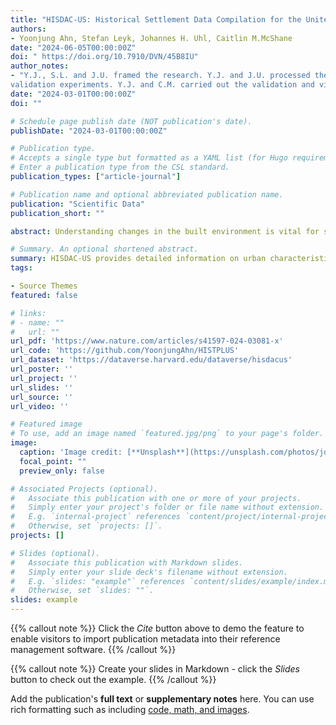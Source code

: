 ```yaml
---
title: "HISDAC-US: Historical Settlement Data Compilation for the United States"
authors:
- Yoonjung Ahn, Stefan Leyk, Johannes H. Uhl, Caitlin M.McShane
date: "2024-06-05T00:00:00Z"
doi: " https://doi.org/10.7910/DVN/45B8IU"
author_notes:
- "Y.J., S.L. and J.U. framed the research. Y.J. and J.U. processed the data. Y.J., J.U., S.L. and C.M. designed the
validation experiments. Y.J. and C.M. carried out the validation and visualized the results."
date: "2024-03-01T00:00:00Z"
doi: ""

# Schedule page publish date (NOT publication's date).
publishDate: "2024-03-01T00:00:00Z"

# Publication type.
# Accepts a single type but formatted as a YAML list (for Hugo requirements).
# Enter a publication type from the CSL standard.
publication_types: ["article-journal"]

# Publication name and optional abbreviated publication name.
publication: "Scientific Data"
publication_short: ""

abstract: Understanding changes in the built environment is vital for sustainable urban development and disaster preparedness. Recent years have seen the emergence of a variety of global, continent-level, and nation-wide datasets related to the current state and the evolution of the built environment, human settlements or building stocks.&nbsp;However, such datasets may&nbsp;face limitations like incomplete coverage, sparse building information, coarse resolution, and limited timeframes. This study addresses these challenges by integrating three spatial datasets to create an extensive, attribute-rich sequence of settlement layers spanning 200 years for the contiguous U.S. This integration process involves complex data processing, merging property-level real estate, parcel, and remote sensing-based building footprint data, and creating gridded multi-temporal settlement layers. This effort unveils the latest edition (Version 2)&nbsp;of the Historical Settlement Data Compilation for the U.S. (HISDAC-US), which includes the latest land use and structural information as of the year 2021. It enables detailed research on urban form and structure, helps assess and map the built environment’s risk to natural hazards, assists in population modeling, supports land use analysis, and aids health studies.

# Summary. An optional shortened abstract.
summary: HISDAC-US provides detailed information on urban characteristics spanning 200 years (from 1810 to 2020). This includes data described in six different raster layers and six categories of land use (commercial, governmental, vacant, residential income, residential owned, and industrial).
tags:

- Source Themes
featured: false

# links:
# - name: ""
#   url: ""
url_pdf: 'https://www.nature.com/articles/s41597-024-03081-x'
url_code: 'https://github.com/YoonjungAhn/HISTPLUS'
url_dataset: 'https://dataverse.harvard.edu/dataverse/hisdacus'
url_poster: ''
url_project: ''
url_slides: ''
url_source: ''
url_video: ''

# Featured image
# To use, add an image named `featured.jpg/png` to your page's folder. 
image:
  caption: 'Image credit: [**Unsplash**](https://unsplash.com/photos/jdD8gXaTZsc)'
  focal_point: ""
  preview_only: false

# Associated Projects (optional).
#   Associate this publication with one or more of your projects.
#   Simply enter your project's folder or file name without extension.
#   E.g. `internal-project` references `content/project/internal-project/index.md`.
#   Otherwise, set `projects: []`.
projects: []

# Slides (optional).
#   Associate this publication with Markdown slides.
#   Simply enter your slide deck's filename without extension.
#   E.g. `slides: "example"` references `content/slides/example/index.md`.
#   Otherwise, set `slides: ""`.
slides: example
---
```


{{% callout note %}}
Click the *Cite* button above to demo the feature to enable visitors to import publication metadata into their reference management software.
{{% /callout %}}

{{% callout note %}}
Create your slides in Markdown - click the *Slides* button to check out the example.
{{% /callout %}}

Add the publication's **full text** or **supplementary notes** here. You can use rich formatting such as including [code, math, and images](https://docs.hugoblox.com/content/writing-markdown-latex/).

